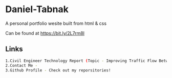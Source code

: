 # Daniel-Tabnak

A personal portfolio wesite built from html & css

Can be found at https://bit.ly/2L7rm8I

## Links
```bash
1.Civil Engineer Technology Report (Topic - Improving Traffic Flow Between Seaton Street & Oskenonton Lane) in PDF fortmat. "check it out!" link.
2.Contact Me - 
3.Github Profile - Check out my reporsitories!
```

